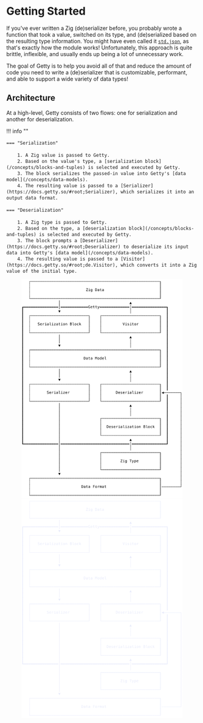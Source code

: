 # Getting Started

If you've ever written a Zig (de)serializer before, you probably wrote a
function that took a value, switched on its type, and (de)serialized based on
the resulting type information. You might have even called it
[`std.json`](https://ziglang.org/documentation/master/std/#root;json), as
that's exactly how the module works! Unfortunately, this approach is quite
brittle, inflexible, and usually ends up being a lot of unnecessary work.

The goal of Getty is to help you avoid all of that and reduce the amount of
code you need to write a (de)serializer that is customizable, performant, and
able to support a wide variety of data types!

## Architecture

At a high-level, Getty consists of two flows: one for serialization and another for deserialization.

!!! info ""

    === "Serialization"

        1. A Zig value is passed to Getty.
        2. Based on the value's type, a [serialization block](/concepts/blocks-and-tuples) is selected and executed by Getty.
        3. The block serializes the passed-in value into Getty's [data model](/concepts/data-models).
        4. The resulting value is passed to a [Serializer](https://docs.getty.so/#root;Serializer), which serializes it into an output data format.

    === "Deserialization"

        1. A Zig type is passed to Getty.
        2. Based on the type, a [deserialization block](/concepts/blocks-and-tuples) is selected and executed by Getty.
        3. The block prompts a [Deserializer](https://docs.getty.so/#root;Deserializer) to deserialize its input data into Getty's [data model](/concepts/data-models).
        4. The resulting value is passed to a [Visitor](https://docs.getty.so/#root;de.Visitor), which converts it into a Zig value of the initial type.

<figure markdown>

![Architecture](/assets/images/architecture-light.svg#only-light)
![Architecture](/assets/images/architecture-dark.svg#only-dark)

</figure>
